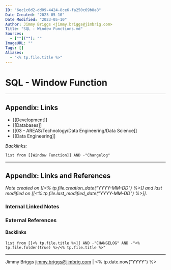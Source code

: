 ```yaml
---
ID: "6ec1c6d2-dd09-4424-8ce6-fa250c69b8a8"
Date Created: "2023-05-10"
Date Modified: "2023-05-10"
Author: Jimmy Briggs <jimmy.briggs@jimbrig.com>
Title: "SQL - Window Functions.md"
Sources: 
  - [""](""): ""
ImageURL: ""
Tags: []
Aliases:
  - "<% tp.file.title %>"
---
```



# SQL - Window Function

***

## Appendix: Links

- [[Development]]
- [[Databases]]
- [[03 - AREAS/Technology/Data Engineering/Data Science]]
- [[Data Engineering]]


*Backlinks:*

```dataview
list from [[Window Function]] AND -"Changelog"
```

***

## Appendix: Links and References

*Note created on [[<% tp.file.creation_date("YYYY-MM-DD") %>]] and last modified on [[<% tp.file.last_modified_date("YYYY-MM-DD") %>]].*

### Internal Linked Notes

### External References

#### Backlinks

```dataview
list from [[<% tp.file.title %>]] AND -"CHANGELOG" AND -"<% tp.file.folder(true) %>/<% tp.file.title %>"
```


***

Jimmy Briggs <jimmy.briggs@jimbrig.com> | <% tp.date.now("YYYY") %>